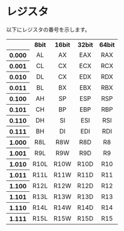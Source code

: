 # レジスタ
以下にレジスタの番号を示します。

<table>
<tr align="center">
    <th colspan=1></th>
    <th>8bit</th>
    <th>16bit</th>
    <th>32bit</th>
    <th>64bit</th>
</tr>
<tr align="center">
    <th>0.000</th>
    <td>AL</td>
    <td>AX</td>
    <td>EAX</td>
    <td>RAX</td>
</tr>
<tr align="center">
    <th>0.001</th>
    <td>CL</td>
    <td>CX</td>
    <td>ECX</td>
    <td>RCX</td>
</tr>
<tr align="center">
    <th>0.010</th>
    <td>DL</td>
    <td>CX</td>
    <td>EDX</td>
    <td>RDX</td>
</tr>
<tr align="center">
    <th>0.011</th>
    <td>BL</td>
    <td>BX</td>
    <td>EBX</td>
    <td>RBX</td>
</tr>
<tr align="center">
    <th>0.100</th>
    <td>AH</td>
    <td>SP</td>
    <td>ESP</td>
    <td>RSP</td>
</tr>
<tr align="center">
    <th>0.101</th>
    <td>CH</td>
    <td>BP</td>
    <td>EBP</td>
    <td>RBP</td>
</tr>
<tr align="center">
    <th>0.110</th>
    <td>DH</td>
    <td>SI</td>
    <td>ESI</td>
    <td>RSI</td>
</tr>
<tr align="center">
    <th>0.111</th>
    <td>BH</td>
    <td>DI</td>
    <td>EDI</td>
    <td>RDI</td>
</tr>
<tr align="center">
    <th>1.000</th>
    <td>R8L</td>
    <td>R8W</td>
    <td>R8D</td>
    <td>R8</td>
</tr>
<tr align="center">
    <th>1.001</th>
    <td>R9L</td>
    <td>R9W</td>
    <td>R9D</td>
    <td>R9</td>
</tr>
<tr align="center">
    <th>1.010</th>
    <td>R10L</td>
    <td>R10W</td>
    <td>R10D</td>
    <td>R10</td>
</tr>
<tr align="center">
    <th>1.011</th>
    <td>R11L</td>
    <td>R11W</td>
    <td>R11D</td>
    <td>R11</td>
</tr>
<tr align="center">
    <th>1.100</th>
    <td>R12L</td>
    <td>R12W</td>
    <td>R12D</td>
    <td>R12</td>
</tr>
<tr align="center">
    <th>1.101</th>
    <td>R13L</td>
    <td>R13W</td>
    <td>R13D</td>
    <td>R13</td>
</tr>
<tr align="center">
    <th>1.110</th>
    <td>R14L</td>
    <td>R14W</td>
    <td>R14D</td>
    <td>R14</td>
</tr>
<tr align="center">
    <th>1.111</th>
    <td>R15L</td>
    <td>R15W</td>
    <td>R15D</td>
    <td>R15</td>
</tr>
</table>